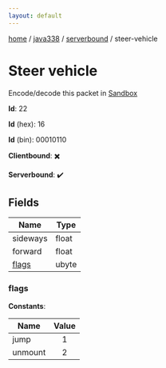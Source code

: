 ```yaml
---
layout: default
---
```


[home](/)  /  [java338](/protocol/java338)  /  [serverbound](/protocol/java338/serverbound)  /  steer-vehicle

# Steer vehicle

Encode/decode this packet in [Sandbox](../../../sandbox/java338#Serverbound.SteerVehicle)

**Id**: 22

**Id** (hex): 16

**Id** (bin): 00010110

**Clientbound**: ✖️

**Serverbound**: ✔️

## Fields

Name | Type
---|---
sideways | float
forward | float
[flags](#flags) | ubyte

### flags

**Constants**:

Name | Value
---|:---:
jump | 1
unmount | 2
